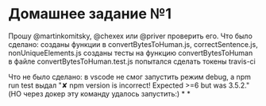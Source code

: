 # Домашнее задание №1
Прошу  @martinkomitsky, @chexex или  @priver проверить его.
Что было сделано:
    созданы функции в convertBytesToHuman.js, correctSentence.js, nonUniqueElements.js
    созданы тесты на функцию convertBytesToHuman в файле  convertBytesToHuman.test.js
    попытался сделать токены travis-ci

Что не было сделано:
    в vscode не смог запустить режим debug, а npm run test выдал "✘ npm version is incorrect! Expected >=6 but was 3.5.2." (НО через докер эту команду удалось запустить:)
*
*
